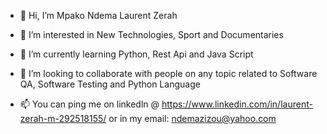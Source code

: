 - 👋 Hi, I’m Mpako Ndema Laurent Zerah


- 👀 I’m interested in New Technologies, Sport and Documentaries
- 🌱 I’m currently learning Python, Rest Api and Java Script
- 💞️ I’m looking to collaborate with people on any topic related to Software QA, Software Testing and Python Language
- 📫 You can ping me on linkedln @ https://www.linkedin.com/in/laurent-zerah-m-292518155/ or in my email: ndemazizou@yahoo.com

<!---
Zerah1960/Zerah1960 is a ✨ special ✨ repository because its `README.md` (this file) appears on your GitHub profile.
You can click the Preview link to take a look at your changes.
--->
